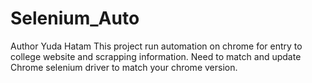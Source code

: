 # Selenium_Auto
Author Yuda Hatam
This project run automation on chrome for entry to college website and scrapping information.
Need to match and update Chrome selenium driver to match your chrome version.
